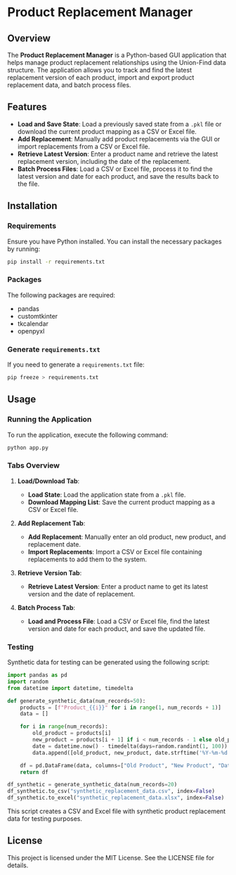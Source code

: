 
# Product Replacement Manager

## Overview

The **Product Replacement Manager** is a Python-based GUI application that helps manage product replacement relationships using the Union-Find data structure. The application allows you to track and find the latest replacement version of each product, import and export product replacement data, and batch process files.

## Features

- **Load and Save State**: Load a previously saved state from a `.pkl` file or download the current product mapping as a CSV or Excel file.
- **Add Replacement**: Manually add product replacements via the GUI or import replacements from a CSV or Excel file.
- **Retrieve Latest Version**: Enter a product name and retrieve the latest replacement version, including the date of the replacement.
- **Batch Process Files**: Load a CSV or Excel file, process it to find the latest version and date for each product, and save the results back to the file.

## Installation

### Requirements

Ensure you have Python installed. You can install the necessary packages by running:

```bash
pip install -r requirements.txt
```

### Packages

The following packages are required:
- pandas
- customtkinter
- tkcalendar
- openpyxl

### Generate `requirements.txt`

If you need to generate a `requirements.txt` file:

```bash
pip freeze > requirements.txt
```

## Usage

### Running the Application

To run the application, execute the following command:

```bash
python app.py
```

### Tabs Overview

1. **Load/Download Tab**:
    - **Load State**: Load the application state from a `.pkl` file.
    - **Download Mapping List**: Save the current product mapping as a CSV or Excel file.

2. **Add Replacement Tab**:
    - **Add Replacement**: Manually enter an old product, new product, and replacement date.
    - **Import Replacements**: Import a CSV or Excel file containing replacements to add them to the system.

3. **Retrieve Version Tab**:
    - **Retrieve Latest Version**: Enter a product name to get its latest version and the date of replacement.

4. **Batch Process Tab**:
    - **Load and Process File**: Load a CSV or Excel file, find the latest version and date for each product, and save the updated file.

### Testing

Synthetic data for testing can be generated using the following script:

```python
import pandas as pd
import random
from datetime import datetime, timedelta

def generate_synthetic_data(num_records=50):
    products = [f"Product_{{i}}" for i in range(1, num_records + 1)]
    data = []

    for i in range(num_records):
        old_product = products[i]
        new_product = products[i + 1] if i < num_records - 1 else old_product
        date = datetime.now() - timedelta(days=random.randint(1, 100))
        data.append([old_product, new_product, date.strftime('%Y-%m-%d')])

    df = pd.DataFrame(data, columns=["Old Product", "New Product", "Date"])
    return df

df_synthetic = generate_synthetic_data(num_records=20)
df_synthetic.to_csv("synthetic_replacement_data.csv", index=False)
df_synthetic.to_excel("synthetic_replacement_data.xlsx", index=False)
```

This script creates a CSV and Excel file with synthetic product replacement data for testing purposes.

## License

This project is licensed under the MIT License. See the LICENSE file for details.
